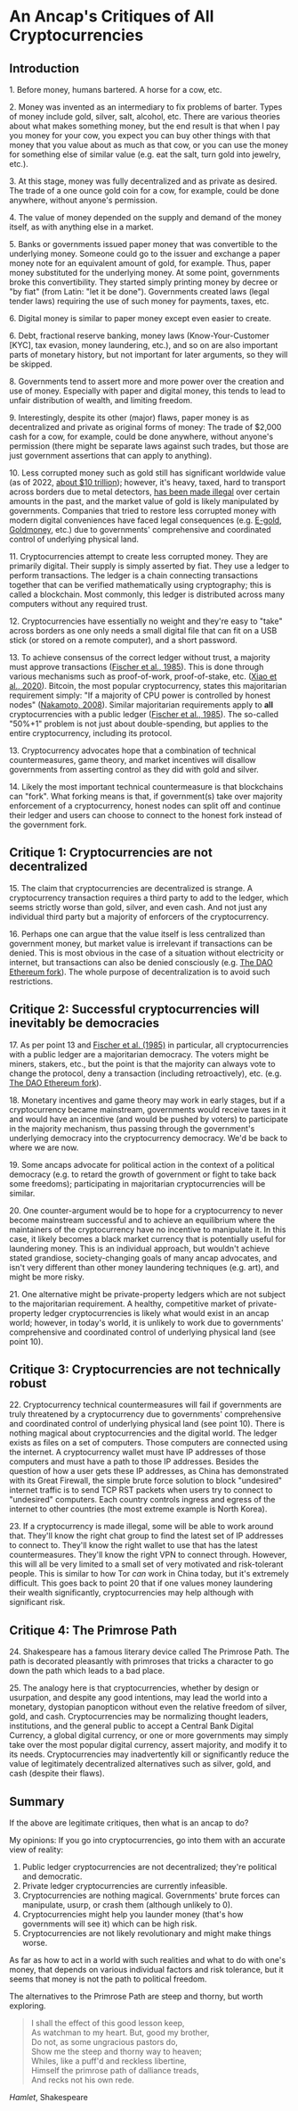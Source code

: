 # An Ancap's Critiques of All Cryptocurrencies

## Introduction

1\. Before money, humans bartered. A horse for a cow, etc.

2\. Money was invented as an intermediary to fix problems of barter. Types of money include gold, silver, salt, alcohol, etc. There are various theories about what makes something money, but the end result is that when I pay you money for your cow, you expect you can buy other things with that money that you value about as much as that cow, or you can use the money for something else of similar value (e.g. eat the salt, turn gold into jewelry, etc.).

3\. At this stage, money was fully decentralized and as private as desired. The trade of a one ounce gold coin for a cow, for example, could be done anywhere, without anyone's permission.

4\. The value of money depended on the supply and demand of the money itself, as with anything else in a market.

5\. Banks or governments issued paper money that was convertible to the underlying money. Someone could go to the issuer and exchange a paper money note for an equivalent amount of gold, for example. Thus, paper money substituted for the underlying money. At some point, governments broke this convertibility. They started simply printing money by decree or "by fiat" (from Latin: "let it be done"). Governments created laws (legal tender laws) requiring the use of such money for payments, taxes, etc.

6\. Digital money is similar to paper money except even easier to create.

6\. Debt, fractional reserve banking, money laws (Know-Your-Customer [KYC], tax evasion, money laundering, etc.), and so on are also important parts of monetary history, but not important for later arguments, so they will be skipped.

8\. Governments tend to assert more and more power over the creation and use of money. Especially with paper and digital money, this tends to lead to unfair distribution of wealth, and limiting freedom.

9\. Interestingly, despite its other (major) flaws, paper money is as decentralized and private as original forms of money: The trade of $2,000 cash for a cow, for example, could be done anywhere, without anyone's permission (there might be separate laws against such trades, but those are just government assertions that can apply to anything).

10\. Less corrupted money such as gold still has significant worldwide value (as of 2022, [about $10 trillion](https://www.forbes.com/sites/stevenehrlich/2021/12/28/six-numbers-that-defined-cryptos-record-year/)); however, it's heavy, taxed, hard to transport across borders due to metal detectors, [has been made illegal](https://en.wikipedia.org/wiki/Executive_Order_6102) over certain amounts in the past, and the market value of gold is likely manipulated by governments. Companies that tried to restore less corrupted money with modern digital conveniences have faced legal consequences (e.g. [E-gold](https://en.wikipedia.org/wiki/E-gold), [Goldmoney](https://www.bbc.com/news/world-europe-jersey-57357523), etc.) due to governments' comprehensive and coordinated control of underlying physical land.

11\. Cryptocurrencies attempt to create less corrupted money. They are primarily digital. Their supply is simply asserted by fiat. They use a ledger to perform transactions. The ledger is a chain connecting transactions together that can be verified mathematically using cryptography; this is called a blockchain. Most commonly, this ledger is distributed across many computers without any required trust.

12\. Cryptocurrencies have essentially no weight and they're easy to "take" across borders as one only needs a small digital file that can fit on a USB stick (or stored on a remote computer), and a short password.

13\. To achieve consensus of the correct ledger without trust, a majority must approve transactions ([Fischer et al., 1985](https://doi.org/10.1145/3149.214121)). This is done through various mechanisms such as proof-of-work, proof-of-stake, etc. ([Xiao et al., 2020](https://doi.org/10.1109/COMST.2020.2969706)). Bitcoin, the most popular cryptocurrency, states this majoritarian requirement simply: "If a majority of CPU power is controlled by honest nodes" ([Nakamoto, 2008](https://bitcoin.org/bitcoin.pdf)). Similar majoritarian requirements apply to **all** cryptocurrencies with a public ledger ([Fischer et al., 1985](https://doi.org/10.1145/3149.214121)). The so-called "50%+1" problem is not just about double-spending, but applies to the entire cryptocurrency, including its protocol.

13\. Cryptocurrency advocates hope that a combination of technical countermeasures, game theory, and market incentives will disallow governments from asserting control as they did with gold and silver.

14\. Likely the most important technical countermeasure is that blockchains can "fork". What forking means is that, if government(s) take over majority enforcement of a cryptocurrency, honest nodes can split off and continue their ledger and users can choose to connect to the honest fork instead of the government fork.

## Critique 1: Cryptocurrencies are not decentralized

15\. The claim that cryptocurrencies are decentralized is strange. A cryptocurrency transaction requires a third party to add to the ledger, which seems strictly worse than gold, silver, and even cash. And not just any individual third party but a majority of enforcers of the cryptocurrency.

16\. Perhaps one can argue that the value itself is less centralized than government money, but market value is irrelevant if transactions can be denied. This is most obvious in the case of a situation without electricity or internet, but transactions can also be denied consciously (e.g. [The DAO Ethereum fork](https://en.wikipedia.org/wiki/The_DAO_(organization))). The whole purpose of decentralization is to avoid such restrictions.

## Critique 2: Successful cryptocurrencies will inevitably be democracies

17\. As per point 13 and [Fischer et al. (1985)](https://doi.org/10.1145/3149.214121) in particular, all cryptocurrencies with a public ledger are a majoritarian democracy. The voters might be miners, stakers, etc., but the point is that the majority can always vote to change the protocol, deny a transaction (including retroactively), etc. (e.g. [The DAO Ethereum fork](https://en.wikipedia.org/wiki/The_DAO_(organization))).

18\. Monetary incentives and game theory may work in early stages, but if a cryptocurrency became mainstream, governments would receive taxes in it and would have an incentive (and would be pushed by voters) to participate in the majority mechanism, thus passing through the government's underlying democracy into the cryptocurrency democracy. We'd be back to where we are now.

19\. Some ancaps advocate for political action in the context of a political democracy (e.g. to retard the growth of government or fight to take back some freedoms); participating in majoritarian cryptocurrencies will be similar.

20\. One counter-argument would be to hope for a cryptocurrency to never become mainstream successful and to achieve an equilibrium where the maintainers of the cryptocurrency have no incentive to manipulate it. In this case, it likely becomes a black market currency that is potentially useful for laundering money. This is an individual approach, but wouldn't achieve stated grandiose, society-changing goals of many ancap advocates, and isn't very different than other money laundering techniques (e.g. art), and might be more risky.

21\. One alternative might be private-property ledgers which are not subject to the majoritarian requirement. A healthy, competitive market of private-property ledger cryptocurrencies is likely what would exist in an ancap world; however, in today's world, it is unlikely to work due to governments' comprehensive and coordinated control of underlying physical land (see point 10).

## Critique 3: Cryptocurrencies are not technically robust

22\. Cryptocurrency technical countermeasures will fail if governments are truly threatened by a cryptocurrency due to governments' comprehensive and coordinated control of underlying physical land (see point 10). There is nothing magical about cryptocurrencies and the digital world. The ledger exists as files on a set of computers. Those computers are connected using the internet. A cryptocurrency wallet must have IP addresses of those computers and must have a path to those IP addresses. Besides the question of how a user gets these IP addresses, as China has demonstrated with its Great Firewall, the simple brute force solution to block "undesired" internet traffic is to send TCP RST packets when users try to connect to "undesired" computers. Each country controls ingress and egress of the internet to other countries (the most extreme example is North Korea).

23\. If a cryptocurrency is made illegal, some will be able to work around that. They'll know the right chat group to find the latest set of IP addresses to connect to. They'll know the right wallet to use that has the latest countermeasures. They'll know the right VPN to connect through. However, this will all be very limited to a small set of very motivated and risk-tolerant people. This is similar to how Tor *can* work in China today, but it's extremely difficult. This goes back to point 20 that if one values money laundering their wealth significantly, cryptocurrencies may help although with significant risk.

## Critique 4: The Primrose Path

24\. Shakespeare has a famous literary device called The Primrose Path. The path is decorated pleasantly with primroses that tricks a character to go down the path which leads to a bad place.

25\. The analogy here is that cryptocurrencies, whether by design or usurpation, and despite any good intentions, may lead the world into a monetary, dystopian panopticon without even the relative freedom of silver, gold, and cash. Cryptocurrencies may be normalizing thought leaders, institutions, and the general public to accept a Central Bank Digital Currency, a global digital currency, or one or more governments may simply take over the most popular digital currency, assert majority, and modify it to its needs. Cryptocurrencies may inadvertently kill or significantly reduce the value of legitimately decentralized alternatives such as silver, gold, and cash (despite their flaws).

## Summary

If the above are legitimate critiques, then what is an ancap to do? 

My opinions: If you go into cryptocurrencies, go into them with an accurate view of reality:

1. Public ledger cryptocurrencies are not decentralized; they're political and democratic.
2. Private ledger cryptocurrencies are currently infeasible.
3. Cryptocurrencies are nothing magical. Governments' brute forces can manipulate, usurp, or crash them (although unlikely to 0).
2. Cryptocurrencies might help you launder money (that's how governments will see it) which can be high risk.
3. Cryptocurrencies are not likely revolutionary and might make things worse.

As far as how to act in a world with such realities and what to do with one's money, that depends on various individual factors and risk tolerance, but it seems that money is not the path to political freedom.

The alternatives to the Primrose Path are steep and thorny, but worth exploring.

> I shall the effect of this good lesson keep, \
> As watchman to my heart. But, good my brother, \
> Do not, as some ungracious pastors do, \
> Show me the steep and thorny way to heaven; \
> Whiles, like a puff'd and reckless libertine, \
> Himself the primrose path of dalliance treads, \
> And recks not his own rede.

*Hamlet*, Shakespeare
